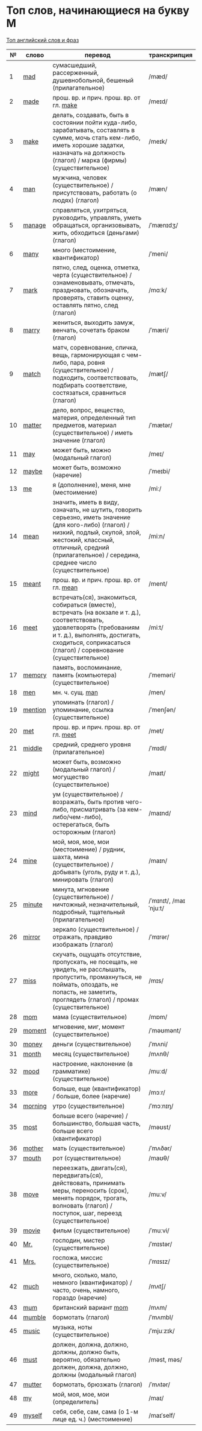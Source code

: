 # Топ слов, начинающиеся на букву M

[Топ английский слов и фраз](../README.md)

| №   | слово                                                                          | перевод                                                                                                                                                                                                                                   | транскрипция          |
| --- | ------------------------------------------------------------------------------ | ----------------------------------------------------------------------------------------------------------------------------------------------------------------------------------------------------------------------------------------- | --------------------- |
| 1   | [mad](https://dictionary.cambridge.org/dictionary/english-russian/mad)         | сумасшедший, рассерженный, душевнобольной, бешеный (прилагательное)                                                                                                                                                                       | /mæd/                 |
| 2   | [made](https://dictionary.cambridge.org/dictionary/english-russian/made)       | прош. вр. и прич. прош. вр. от гл. [make](https://dictionary.cambridge.org/dictionary/english-russian/make)                                                                                                                               | /meɪd/                |
| 3   | [make](https://dictionary.cambridge.org/dictionary/english-russian/make)       | делать, создавать, быть в состоянии пойти куда-либо, зарабатывать, составлять в сумме, мочь стать кем-либо, иметь хорошие задатки, назначать на должность (глагол) / марка (фирмы) (существительное)                                      | /meɪk/                |
| 4   | [man](https://dictionary.cambridge.org/dictionary/english-russian/man)         | мужчина, человек (существительное) / присутствовать, работать (о людях) (глагол)                                                                                                                                                          | /mæn/                 |
| 5   | [manage](https://dictionary.cambridge.org/dictionary/english-russian/manage)   | справляться, ухитряться, руководить, управлять, уметь обращаться, организовывать, жить, обходиться (деньгами) (глагол)                                                                                                                    | /ˈmænɪdʒ/             |
| 6   | [many](https://dictionary.cambridge.org/dictionary/english-russian/many)       | много (местоимение, квантификатор)                                                                                                                                                                                                        | /ˈmeni/               |
| 7   | [mark](https://dictionary.cambridge.org/dictionary/english-russian/mark)       | пятно, след, оценка, отметка, черта (существительное) / ознаменовывать, отмечать, праздновать, обозначать, проверять, ставить оценку, оставлять пятно, след (глагол)                                                                      | /mɑːk/                |
| 8   | [marry](https://dictionary.cambridge.org/dictionary/english-russian/marry)     | жениться, выходить замуж, венчать, сочетать браком (глагол)                                                                                                                                                                               | /ˈmæri/               |
| 9   | [match](https://dictionary.cambridge.org/dictionary/english-russian/match)     | матч, соревнование, спичка, вещь, гармонирующая с чем-либо, пара, ровня (существительное) / подходить, соответствовать, подбирать соответствие, состязаться, сравниться (глагол)                                                          | /mætʃ/                |
| 10  | [matter](https://dictionary.cambridge.org/dictionary/english-russian/matter)   | дело, вопрос, вещество, материя, определенный тип предметов, материал (существительное) / иметь значение (глагол)                                                                                                                         | /ˈmætər/              |
| 11  | [may](https://dictionary.cambridge.org/dictionary/english-russian/may)         | может быть, можно (модальный глагол)                                                                                                                                                                                                      | /meɪ/                 |
| 12  | [maybe](https://dictionary.cambridge.org/dictionary/english-russian/maybe)     | может быть, возможно (наречие)                                                                                                                                                                                                            | /ˈmeɪbi/              |
| 13  | [me](https://dictionary.cambridge.org/dictionary/english-russian/me)           | я (дополнение), меня, мне (местоимение)                                                                                                                                                                                                   | /miː/                 |
| 14  | [mean](https://dictionary.cambridge.org/dictionary/english-russian/mean)       | значить, иметь в виду, означать, не шутить, говорить серьезно, иметь значение (для кого-либо) (глагол) / низкий, подлый, скупой, злой, жестокий, классный, отличный, средний (прилагательное) / середина, среднее число (существительное) | /miːn/                |
| 15  | [meant](https://dictionary.cambridge.org/dictionary/english-russian/meant)     | прош. вр. и прич. прош. вр. от гл. [mean](https://dictionary.cambridge.org/dictionary/english-russian/mean)                                                                                                                               | /ment/                |
| 16  | [meet](https://dictionary.cambridge.org/dictionary/english-russian/meet)       | встречать(ся), знакомиться, собираться (вместе), встречать (на вокзале и т. д.), соответствовать, удовлетворять (требованиям и т. д.), выполнять, достигать, сходиться, соприкасаться (глагол) / соревнование (существительное)           | /miːt/                |
| 17  | [memory](https://dictionary.cambridge.org/dictionary/english-russian/memory)   | память, воспоминание, память (компьютера) (существительное)                                                                                                                                                                               | /ˈmeməri/             |
| 18  | [men](https://dictionary.cambridge.org/dictionary/english-russian/men)         | мн. ч. сущ. [man](https://dictionary.cambridge.org/dictionary/english-russian/man)                                                                                                                                                        | /men/                 |
| 19  | [mention](https://dictionary.cambridge.org/dictionary/english-russian/mention) | упоминать (глагол) / упоминание, ссылка (существительное)                                                                                                                                                                                 | /ˈmenʃən/             |
| 20  | [met](https://dictionary.cambridge.org/dictionary/english-russian/met)         | прош. вр. и прич. прош. вр. от гл. [meet](https://dictionary.cambridge.org/dictionary/english-russian/meet)                                                                                                                               | /met/                 |
| 21  | [middle](https://dictionary.cambridge.org/dictionary/english-russian/middle)   | средний, среднего уровня (прилагательное)                                                                                                                                                                                                 | /ˈmɪdl/               |
| 22  | [might](https://dictionary.cambridge.org/dictionary/english-russian/might)     | может быть, возможно (модальный глагол) / могущество (существительное)                                                                                                                                                                    | /maɪt/                |
| 23  | [mind](https://dictionary.cambridge.org/dictionary/english-russian/mind)       | ум (существительное) / возражать, быть против чего-либо, присматривать (за кем-либо/чем-либо), остерегаться, быть осторожным (глагол)                                                                                                     | /maɪnd/               |
| 24  | [mine](https://dictionary.cambridge.org/dictionary/english-russian/mine)       | мой, моя, мое, мои (местоимение) / рудник, шахта, мина (существительное) / добывать (уголь, руду и т. д.), минировать (глагол)                                                                                                            | /maɪn/                |
| 25  | [minute](https://dictionary.cambridge.org/dictionary/english-russian/minute)   | минута, мгновение (существительное) / ничтожный, незначительный, подробный, тщательный (прилагательное)                                                                                                                                   | /ˈmɪnɪt/, /maɪˈnjuːt/ |
| 26  | [mirror](https://dictionary.cambridge.org/dictionary/english-russian/mirror)   | зеркало (существительное) / отражать, правдиво изображать (глагол)                                                                                                                                                                        | /ˈmɪrər/              |
| 27  | [miss](https://dictionary.cambridge.org/dictionary/english-russian/miss)       | скучать, ощущать отсутствие, пропускать, не посещать, не увидеть, не расслышать, пропустить, промахнуться, не поймать, опоздать, не попасть, не заметить, проглядеть (глагол) / промах (существительное)                                  | /mɪs/                 |
| 28  | [mom](https://dictionary.cambridge.org/dictionary/english-russian/mom)         | мама (существительное)                                                                                                                                                                                                                    | /mɒm/                 |
| 29  | [moment](https://dictionary.cambridge.org/dictionary/english-russian/moment)   | мгновение, миг, момент (существительное)                                                                                                                                                                                                  | /ˈməʊmənt/            |
| 30  | [money](https://dictionary.cambridge.org/dictionary/english-russian/money)     | деньги (существительное)                                                                                                                                                                                                                  | /ˈmʌni/               |
| 31  | [month](https://dictionary.cambridge.org/dictionary/english-russian/month)     | месяц (существительное)                                                                                                                                                                                                                   | /mʌnθ/                |
| 32  | [mood](https://dictionary.cambridge.org/dictionary/english-russian/mood)       | настроение, наклонение (в грамматике) (существительное)                                                                                                                                                                                   | /muːd/                |
| 33  | [more](https://dictionary.cambridge.org/dictionary/english-russian/more)       | больше, еще (квантификатор) / больше, более (наречие)                                                                                                                                                                                     | /mɔːr/                |
| 34  | [morning](https://dictionary.cambridge.org/dictionary/english-russian/morning) | утро (существительное)                                                                                                                                                                                                                    | /ˈmɔːnɪŋ/             |
| 35  | [most](https://dictionary.cambridge.org/dictionary/english-russian/most)       | больше всего (наречие) / большинство, большая часть, больше всего (квантификатор)                                                                                                                                                         | /məʊst/               |
| 36  | [mother](https://dictionary.cambridge.org/dictionary/english-russian/mother)   | мать (существительное)                                                                                                                                                                                                                    | /ˈmʌðər/              |
| 37  | [mouth](https://dictionary.cambridge.org/dictionary/english-russian/mouth)     | рот (существительное)                                                                                                                                                                                                                     | /maʊθ/                |
| 38  | [move](https://dictionary.cambridge.org/dictionary/english-russian/move)       | переезжать, двигать(ся), передвигать(ся), действовать, принимать меры, переносить (срок), менять порядок, трогать, волновать (глагол) / поступок, шаг, переезд (существительное)                                                          | /muːv/                |
| 39  | [movie](https://dictionary.cambridge.org/dictionary/english-russian/movie)     | фильм (существительное)                                                                                                                                                                                                                   | /ˈmuːvi/              |
| 40  | [Mr.](https://dictionary.cambridge.org/dictionary/english-russian/mr?q=Mr.)    | господин, мистер (существительное)                                                                                                                                                                                                        | /ˈmɪstər/             |
| 41  | [Mrs.](https://dictionary.cambridge.org/dictionary/english-russian/mrs?q=Mrs.) | госпожа, миссис (существительное)                                                                                                                                                                                                         | /ˈmɪsɪz/              |
| 42  | [much](https://dictionary.cambridge.org/dictionary/english-russian/much)       | много, сколько, мало, немного (квантификатор) / часто, очень, намного, гораздо (наречие)                                                                                                                                                  | /mʌtʃ/                |
| 43  | [mum](https://dictionary.cambridge.org/dictionary/english-russian/mum)         | британский вариант [mom](https://dictionary.cambridge.org/dictionary/english-russian/mom)                                                                                                                                                 | /mʌm/                 |
| 44  | [mumble](https://dictionary.cambridge.org/dictionary/english-russian/mumble)   | бормотать (глагол)                                                                                                                                                                                                                        | /ˈmʌmbl/              |
| 45  | [music](https://dictionary.cambridge.org/dictionary/english-russian/music)     | музыка, ноты (существительное)                                                                                                                                                                                                            | /ˈmjuːzɪk/            |
| 46  | [must](https://dictionary.cambridge.org/dictionary/english-russian/must)       | должен, должна, должно, должны, должно быть, вероятно, обязательно должен, должна, должно, должны (модальный глагол)                                                                                                                      | /məst, məs/           |
| 47  | [mutter](https://dictionary.cambridge.org/dictionary/english-russian/mutter)   | бормотать, брюзжать (глагол)                                                                                                                                                                                                              | /ˈmʌtər/              |
| 48  | [my](https://dictionary.cambridge.org/dictionary/english-russian/my)           | мой, моя, мое, мои (определитель)                                                                                                                                                                                                         | /maɪ/                 |
| 49  | [myself](https://dictionary.cambridge.org/dictionary/english-russian/myself)   | себя, себе, сам, сама (о 1-м лице ед. ч.) (местоимение)                                                                                                                                                                                   | /maɪˈself/            |
